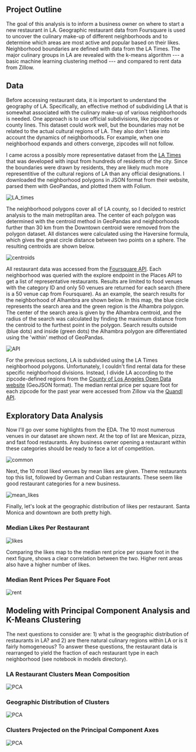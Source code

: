 ## Project Outline

The goal of this analysis is to inform a business owner on where to start a new restaurant in LA. Geographic restaurant data from Foursquare is used to uncover the culinary make-up of different neighborhoods and to determine which areas are most active and popular based on their likes. Neighborhood boundaries are defined with data from the LA Times. The major culinary groups in LA are revealed with the k-means algorithm --- a basic machine learning clustering method --- and compared to rent data from Zillow. 

## Data

Before accessing restaurant data, it is important to understand the geography of LA. Specifically, an effective method of subdividing LA that is somewhat associated with the culinary make-up of various neighborhoods is needed. One approach is to use official subdivisions, like zipcodes or county lines. This dataset could work well, but the boundaries may not be related to the actual cultural regions of LA. They also don't take into account the dynamics of neighborhoods. For example, when one neighborhood expands and others converge, zipcodes will not follow. 

I came across a possibly more representative dataset from the [LA Times](http://maps.latimes.com/neighborhoods/) that was developed with input from hundreds of residents of the city. Since the boundaries were drawn by residents, they are likely much more representitive of the cultural regions of LA than any official designations. I downloaded the neighborhood polygons in JSON format from their website, parsed them with GeoPandas, and plotted them with Folium.

![LA_times](https://github.com/iafinn/LA-culinary-clusters/blob/master/reports/figures/LA_neighborhoods.png)

The neighborhood polygons cover all of LA county, so I decided to restrict analysis to the main metroplitan area. The center of each polygon was determined with the centroid method in GeoPandas and neighborhoods further than 30 km from the Downtown centroid were removed from the polygon dataset. All distances were calculated using the Haversine formula, which gives the great circle distance between two points on a sphere. The resulting centroids are shown below.

![centroids](https://github.com/iafinn/LA-culinary-clusters/blob/master/reports/figures/centroids.png)

All restaurant data was accessed from the [Foursquare API](https://developer.foursquare.com/). Each neighborhood was queried with the explore endpoint in the Places API to get a list of representative restaurants. Results are limited to food venues with the category ID and only 50 venues are returned for each search (there is a 50 venue cap from Foursquare). As an example, the search results for the neighborhood of Alhambra are shown below. In this map, the blue circle represents the search area and the green region is the Alhambra polygon. The center of the search area is given by the Alhambra centroid, and the radius of the search was calculated by finding the maximum distance from the centroid to the furthest point in the polygon. Search results outside (blue dots) and inside (green dots) the Alhambra polygon are differentiated using the 'within' method of GeoPandas.

![API](https://github.com/iafinn/LA-culinary-clusters/blob/master/reports/figures/API_search.png)

For the previous sections, LA is subdivided using the LA Times neighborhood polygons. Unfortunately, I couldn't find rental data for these specific neighborhood divisions. Instead, I divide LA according to the zipcode-defined regions from the [County of Los Angeles Open Data website](https://data.lacounty.gov/) (GeoJSON format). The median rental price per square foot for each zipcode for the past year were accessed from Zillow via the [Quandl API](https://docs.quandl.com/).

## Exploratory Data Analysis

Now I'll go over some highlights from the EDA. The 10 most numerous venues in our dataset are shown next. At the top of list are Mexican, pizza, and fast food restaurants. Any business owner opening a restaurant within these categories should be ready to face a lot of competition. 

![common](https://github.com/iafinn/LA-culinary-clusters/blob/master/reports/figures/most_common_rest.png)

Next, the 10 most liked venues by mean likes are given. Theme restaurants top this list, followed by German and Cuban restaurants. These seem like good restaurant categories for a new business.

![mean_likes](https://github.com/iafinn/LA-culinary-clusters/blob/master/reports/figures/mean_likes.png)

Finally, let's look at the geographic distribution of likes per restaurant. Santa Monica and downtown are both pretty high.

### Median Likes Per Restaurant

![likes](https://github.com/iafinn/LA-culinary-clusters/blob/master/reports/figures/like_map.png)

Comparing the likes map to the median rent price per square foot in the next figure, shows a clear correlation between the two. Higher rent areas also have a higher number of likes.

### Median Rent Prices Per Square Foot

![rent](https://github.com/iafinn/LA-culinary-clusters/blob/master/reports/figures/rent_prices.png)

## Modeling with Principal Component Analysis and K-Means Clustering

The next questions to consider are: 1) what is the geographic distribution of restaurants in LA? and 2) are there natural culinary regions within LA or is it fairly homogeneous? To answer these questions, the restaurant data is rearranged to yield the fraction of each restaurant type in each neighborhood (see notebook in models directory).

### LA Restaurant Clusters Mean Composition
![PCA](https://github.com/iafinn/LA-culinary-clusters/blob/master/reports/figures/cluster_barplot.png)

### Geographic Distribution of Clusters
![PCA](https://github.com/iafinn/LA-culinary-clusters/blob/master/reports/figures/clustering_results.png)

### Clusters Projected on the Principal Component Axes
![PCA](https://github.com/iafinn/LA-culinary-clusters/blob/master/reports/figures/pca_clusters.png)

